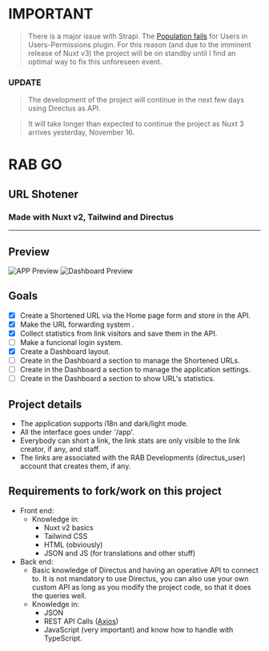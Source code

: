 # IMPORTANT

> There is a major issue with Strapi. The [Population fails](https://github.com/strapi/strapi/issues/11957) for Users in Users-Permissions plugin.
> For this reason (and due to the imminent release of Nuxt v3) the project will be on standby until I find an optimal way to fix this unforeseen event.

### UPDATE

> The development of the project will continue in the next few days using Directus as API.

> It will take longer than expected to continue the project as Nuxt 3 arrives yesterday, November 16.

# RAB GO

## URL Shotener

### Made with Nuxt v2, Tailwind and Directus

---

## Preview

![APP Preview](https://i.imgur.com/Hw5l5iG.png)
![Dashboard Preview](https://i.imgur.com/hHyNJKk.png)

## Goals

- [x] Create a Shortened URL via the Home page form and store in the API.
- [x] Make the URL forwarding system .
- [X] Collect statistics from link visitors and save them in the API.
- [ ] Make a funcional login system.
- [x] Create a Dashboard layout.
- [ ] Create in the Dashboard a section to manage the Shortened URLs.
- [ ] Create in the Dashboard a section to manage the application settings.
- [ ] Create in the Dashboard a section to show URL's statistics.

## Project details

- The application supports i18n and dark/light mode.
- All the interface goes under '/app'.
- Everybody can short a link, the link stats are only visible to the link creator, if any, and staff.
- The links are associated with the RAB Developments (directus_user) account that creates them, if any.

## Requirements to fork/work on this project

- Front end:
  - Knowledge in:
    - Nuxt v2 basics
    - Tailwind CSS
    - HTML (obviously)
    - JSON and JS (for translations and other stuff)
- Back end:
  - Basic knowledge of Directus and having an operative API to connect to. It is not mandatory to use Directus, you can also use your own custom API as long as you modify the project code, so that it does the queries well.
  - Knowledge in:
    - JSON
    - REST API Calls ([Axios](https://docs.directus.io/reference/introduction.html))
    - JavaScript (very important) and know how to handle with TypeScript.
